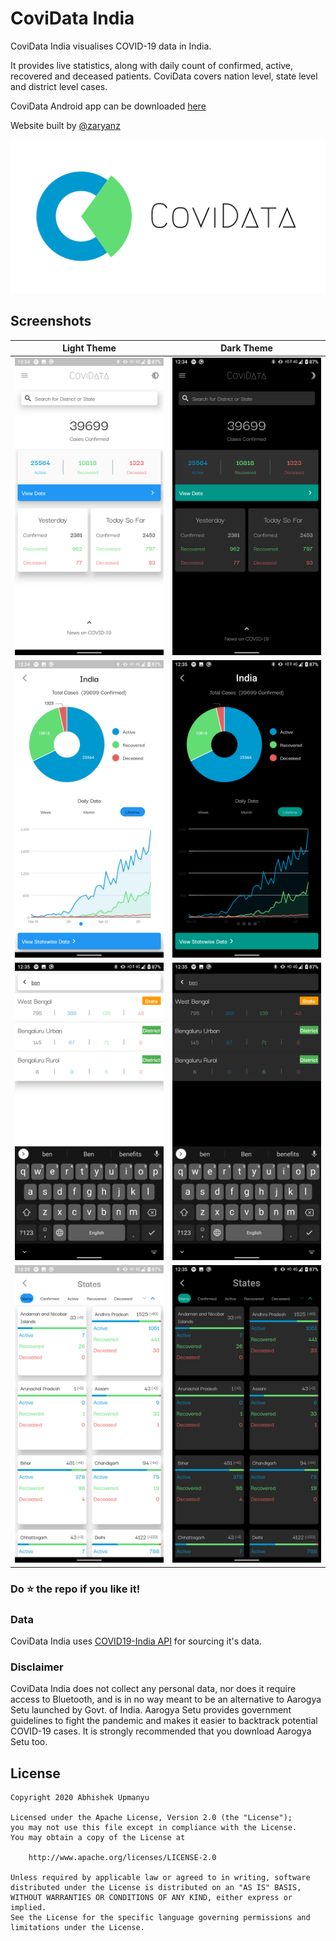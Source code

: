 # CoviData India

CoviData India visualises COVID-19 data in India.

It provides live statistics, along with daily count of confirmed, active, recovered and deceased patients. CoviData covers nation level, state level and district level cases.

CoviData Android app can be downloaded [here](https://cheeseball.co)

Website built by [@zaryanz](github.com/zaryanz)

<p align="center">
  <img width="800px"  src="https://raw.githubusercontent.com/abhishekUpmanyu/covidata_india/master/screenshots/ss1.png">
</p>

## Screenshots

|             Light Theme              |              Dark Theme              |
| :----------------------------------: | :----------------------------------: |
| ![](https://raw.githubusercontent.com/abhishekUpmanyu/covidata_india/master/screenshots/ss2.png) | ![](https://raw.githubusercontent.com/abhishekUpmanyu/covidata_india/master/screenshots/ss6.png) |
| ![](https://raw.githubusercontent.com/abhishekUpmanyu/covidata_india/master/screenshots/ss3.png) | ![](https://raw.githubusercontent.com/abhishekUpmanyu/covidata_india/master/screenshots/ss7.png) |
| ![](https://raw.githubusercontent.com/abhishekUpmanyu/covidata_india/master/screenshots/ss4.png) | ![](https://raw.githubusercontent.com/abhishekUpmanyu/covidata_india/master/screenshots/ss8.png) |
| ![](https://raw.githubusercontent.com/abhishekUpmanyu/covidata_india/master/screenshots/ss5.png) | ![](https://raw.githubusercontent.com/abhishekUpmanyu/covidata_india/master/screenshots/ss9.png) |

### Do :star: the repo if you like it!

### Data

CoviData India uses <a targer="_blank" href="https://api.covid19india.org">COVID19-India API</a> for sourcing it's data.

### Disclaimer

CoviData India does not collect any personal data, nor does it require access to Bluetooth, and is in no way meant to be an alternative to Aarogya Setu launched by Govt. of India. Aarogya Setu provides government guidelines to fight the pandemic and makes it easier to backtrack potential COVID-19 cases. It is strongly recommended that you download Aarogya Setu too.

## License

    Copyright 2020 Abhishek Upmanyu

    Licensed under the Apache License, Version 2.0 (the "License");
    you may not use this file except in compliance with the License.
    You may obtain a copy of the License at
    
        http://www.apache.org/licenses/LICENSE-2.0
    
    Unless required by applicable law or agreed to in writing, software
    distributed under the License is distributed on an "AS IS" BASIS,
    WITHOUT WARRANTIES OR CONDITIONS OF ANY KIND, either express or implied.
    See the License for the specific language governing permissions and
    limitations under the License.

